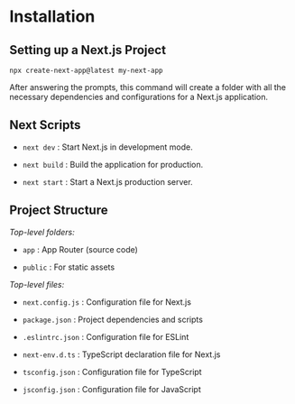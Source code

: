 # Installation

## Setting up a Next.js Project

```
npx create-next-app@latest my-next-app
```

After answering the prompts, this command will create a folder with all the necessary dependencies and configurations for a Next.js application.

## Next Scripts

- `next dev` : Start Next.js in development mode.

- `next build` : Build the application for production.

- `next start` : Start a Next.js production server.

## Project Structure

_Top-level folders:_

- `app` : App Router (source code)

- `public` : For static assets

_Top-level files:_

- `next.config.js` : Configuration file for Next.js

- `package.json` : Project dependencies and scripts

- `.eslintrc.json` : Configuration file for ESLint

- `next-env.d.ts` : TypeScript declaration file for Next.js

- `tsconfig.json` : Configuration file for TypeScript

- `jsconfig.json` : Configuration file for JavaScript
